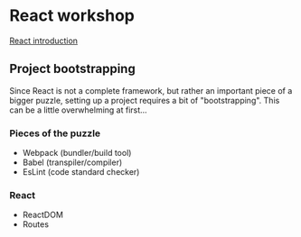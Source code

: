 # React workshop

[React introduction](http://slides.com/kbrabrand/react-introduction#/)

## Project bootstrapping
Since React is not a complete framework, but rather an important piece of a bigger puzzle, setting up a project requires a bit of "bootstrapping". This can be a little overwhelming at first...

### Pieces of the puzzle
* Webpack (bundler/build tool)
* Babel (transpiler/compiler)
* EsLint (code standard checker)

### React
* ReactDOM
* Routes
